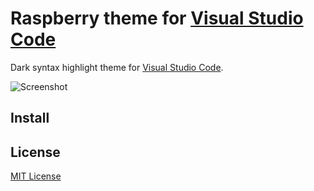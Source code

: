 # Raspberry theme for [Visual Studio Code](http://code.visualstudio.com)

Dark syntax highlight theme for [Visual Studio Code](http://code.visualstudio.com).

![Screenshot](https://github.com/shmel3/Raspberry-theme/img/html_example.png)

## Install



## License

[MIT License](./LICENSE)